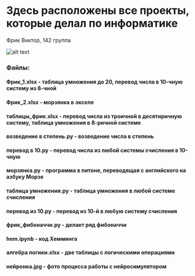 # Здесь расположены все проекты, которые делал по информатике
Фрик Виктор, 142 группа

![alt text](https://sun4-16.userapi.com/impg/g_qx3NQFy35JeSryi2i94jekOXSsDkTjFAXVjQ/I4UABBLEIr4.jpg?size=1045x1073&quality=96&sign=9081bea8271b4ce6e7ef63c412d8f295&type=album)

### Файлы:
#### Фрик_1.xlsx - таблица умножения до 20, перевод числа в 10-чную систему из 8-чной
#### Фрик_2.xlsx - морзянка в экселе
#### таблицы_фрик.xlsx - перевод числа из троичной в десятиричную систему, таблица умножения в 8-ричной системе
#### возведение в степень.py - возведение числа в степень
#### перевод в 10.py - перевод числа из любой системы счисления в 10-чную
#### морзянка.py - программа в питоне, переводящая с английского на азбуку Морзе
#### таблица умножения.py - таблица умножения в любой системе счисления
#### перевод из 10.py - перевод из 10-й в любую систему счисления
#### фрик_фибоначчи.py - делает ряд фибоначчи
#### hem.ipynb - код Хемминга
#### алгебра логики.xlsx - две таблицы с логическими операциями
#### нейронка.jpg - фото процесса работы с нейросимулятором
